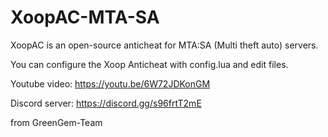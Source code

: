 # XoopAC-MTA-SA
XoopAC is an open-source anticheat for MTA:SA (Multi theft auto) servers.

You can configure the Xoop Anticheat with config.lua and edit files.

Youtube video: https://youtu.be/6W72JDKonGM

Discord server: https://discord.gg/s96frtT2mE

from GreenGem-Team
